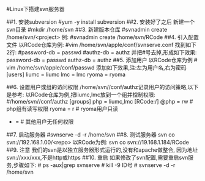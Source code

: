 #Linux下搭建svn服务器

##1. 安装subversion
\#yum -y install subversion
##2. 安装好了之后 新建一个svn目录
\#mkdir /home/svn
##3. 新建版本仓库
\#svnadmin create /home/svn/<project\>
例:
\#svnadmin create /home/svn/RCode
##4. 引入配置文件
以RCode仓库为例:
\#vim /home/svn/apple/conf/svnserve.conf
找到如下2行:
\#password-db = passwd
\#authz-db = authz
并把#号去掉,形成如下效果:
password-db = passwd
authz-db = authz
##5. 添加用户
以RCode仓库为例
\# vim /home/svn/apple/conf/passwd
添加如下效果,注:左为用户名,右为密码
[users]
liumc = liumc
lmc = lmc
ryoma = ryoma

##6. 设置用户或组的访问权限
/home/svn//conf/authz记录用户的访问策略,以下是参考:
以RCode仓库为例,把liumc,lmc放到一个组并控制权限:
\#/home/svn/<repo>/conf/authz
[groups]
php = liumc,lmc
[RCode:/]
@php = rw # php组有读写权限
ryoma = r # ryoma用户只读
* = # 其他用户无任何权限

##7. 启动服务器
\#svnserve -d -r /home/svn
##8. 测试服务器
svn co svn://192.168.1.00/<repo\>
以RCode为例:
svn co svn://19.168.1.184/RCode
##9. 注意
我们的svn是以独立服务器形式运行的,没有和apache做整合,
因为地址svn://xxx/xxx,不是http或https
##10. 重启
如果修改了svn配置,需要重启svn服务,步骤如下:
\# ps -aux|grep svnserve
\# kill -9 ID号
\# svnserve -d -r /home/svn